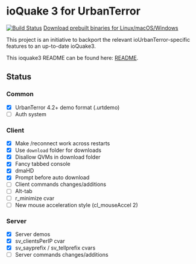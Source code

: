 # ioQuake 3 for UrbanTerror

[![Build Status](https://travis-ci.org/mickael9/ioq3.svg?branch=urt)](https://travis-ci.org/mickael9/ioq3)
[Download prebuilt binaries for Linux/macOS/Windows](http://ioq3urt.mickael9.tk/urt/)

This project is an initiative to backport the relevant ioUrbanTerror-specific
features to an up-to-date ioQuake3.

This ioquake3 README can be found here: [README](README.ioq3.md).

## Status

### Common
- [x] UrbanTerror 4.2+ demo format (.urtdemo)
- [ ] Auth system

### Client
- [x] Make /reconnect work across restarts
- [x] Use `download` folder for downloads
- [x] Disallow QVMs in download folder
- [x] Fancy tabbed console
- [x] dmaHD
- [x] Prompt before auto download
- [ ] Client commands changes/additions
- [ ] Alt-tab
- [ ] r_minimize cvar
- [ ] New mouse acceleration style (cl_mouseAccel 2)

### Server
- [x] Server demos
- [x] sv_clientsPerIP cvar
- [x] sv_sayprefix / sv_tellprefix cvars
- [ ] Server commands changes/additions

